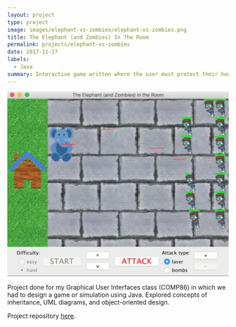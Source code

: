 ```yaml
---
layout: project
type: project
image: images/elephant-vs-zombies/elephant-vs-zombies.png
title: The Elephant (and Zombies) In The Room
permalink: projects/elephant-vs-zombies
date: 2017-11-17
labels:
  - Java
summary: Interactive game written where the user must protect their house from invading zombies.
---
```


<a href="https://github.com/will-hodge/elephant-vs-zombies">
  <img class="ui large rounded image " src="../images/elephant-vs-zombies/gameplay.gif">
</a>

Project done for my Graphical User Interfaces class (COMP86) in which we had to design a game or simulation using Java. Explored concepts of inheritance, UML diagrams, and object-oriented design.

<i class="large github icon "></i>Project repository <a href="https://github.com/will-hodge/elephant-vs-zombies">here</a>.
